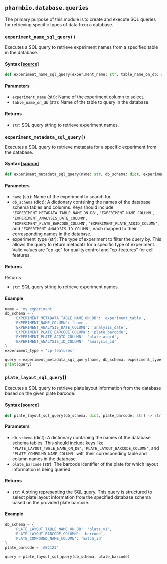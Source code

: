 ## `pharmbio.database.queries`

The primary purpose of this module is to create and execute SQL queries for retrieving specific types of data from a database.

### `experiment_name_sql_query()` 

Executes a SQL query to retrieve experiment names from a specified table in the database.

#### Syntax [[source]](https://github.com/pharmbio/pharmbio_package/blob/3cb9c60ec40851432f19ce7ecc5453e5f0b6ff1e/pharmbio/database/queries.py#L4)

```python
def experiment_name_sql_query(experiment_name: str, table_name_on_db: str) -> str:
```

#### Parameters

- `experiment_name` (str): Name of the experiment column to select.
- `table_name_on_db` (str): Name of the table to query in the database.

#### Returns

- `str`: SQL query string to retrieve experiment names.

### `experiment_metadata_sql_query()`

Executes a SQL query to retrieve metadata for a specific experiment from the database.

#### Syntax [[source]](https://github.com/pharmbio/pharmbio_package/blob/3cb9c60ec40851432f19ce7ecc5453e5f0b6ff1e/pharmbio/database/queries.py#L32)

```python
def experiment_metadata_sql_query(name: str, db_schema: dict, experiment_type: str) -> str:
```

#### Parameters

- `name` (str): Name of the experiment to search for.
- `db_schema` (dict): A dictionary containing the names of the database schema tables and columns. Keys should include  `'EXPERIMENT_METADATA_TABLE_NAME_ON_DB'`, `'EXPERIMENT_NAME_COLUMN'`, `'EXPERIMENT_ANALYSIS_DATE_COLUMN'`, `'EXPERIMENT_PLATE_BARCODE_COLUMN'`, `'EXPERIMENT_PLATE_ACQID_COLUMN'`, and `'EXPERIMENT_ANALYSIS_ID_COLUMN'`, each mapped to their corresponding names in the database.
- experiment_type (str): The type of experiment to filter the query by. This allows the query to return metadata for a specific type of experiment. Valid values are "cp-qc" for quality control and "cp-features" for cell features.

#### Returns

Returns

- `str`: SQL query string to retrieve experiment names.


#### Example

```python
name = 'my_experiment'
db_schema = {
    'EXPERIMENT_METADATA_TABLE_NAME_ON_DB': 'experiment_table',
    'EXPERIMENT_NAME_COLUMN': 'name',
    'EXPERIMENT_ANALYSIS_DATE_COLUMN': 'analysis_date',
    'EXPERIMENT_PLATE_BARCODE_COLUMN': 'plate_barcode',
    'EXPERIMENT_PLATE_ACQID_COLUMN': 'plate_acqid',
    'EXPERIMENT_ANALYSIS_ID_COLUMN': 'analysis_id'
}
experiment_type = 'cp-features'

query = experiment_metadata_sql_query(name, db_schema, experiment_type)
print(query)
```

### `plate_layout_sql_query`()

Executes a SQL query to retrieve plate layout information from the database based on the given plate barcode.

#### Syntax [[source]](https://github.com/pharmbio/pharmbio_package/blob/3cb9c60ec40851432f19ce7ecc5453e5f0b6ff1e/pharmbio/database/queries.py#L71)

```python
def plate_layout_sql_query(db_schema: dict, plate_barcode: str) -> str:
```

#### Parameters

- `db_schema` (dict): A dictionary containing the names of the database schema tables. This should include keys like `'PLATE_LAYOUT_TABLE_NAME_ON_DB'`, `'PLATE_LAYOUT_BARCODE_COLUMN'`, and `'PLATE_COMPOUND_NAME_COLUMN'` with their corresponding table and column names in the database.
- `plate_barcode` (str): The barcode identifier of the plate for which layout information is being queried.

#### Returns

- `str`: A string representing the SQL query. This query is structured to select plate layout information from the specified database schema based on the provided plate barcode.

#### Example

```python
db_schema = {
    'PLATE_LAYOUT_TABLE_NAME_ON_DB': 'plate_v1',
    'PLATE_LAYOUT_BARCODE_COLUMN': 'barcode',
    'PLATE_COMPOUND_NAME_COLUMN': 'batch_id'
}
plate_barcode = 'ABC123'

query = plate_layout_sql_query(db_schema, plate_barcode)
```
